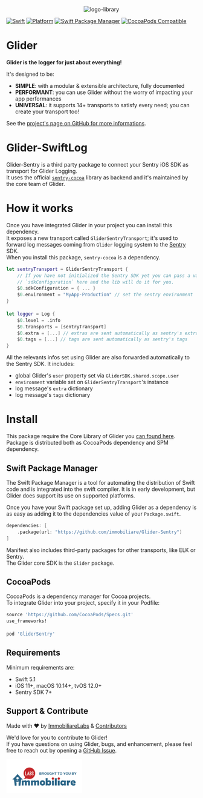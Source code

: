 <p align="center">
<picture>
  <source media="(prefers-color-scheme: dark)" srcset="./Documentation/assets/glider-sentry-dark.png" width="350">
  <img alt="logo-library" src="./Documentation/assets/glider-sentry-light.png" width="350">
</picture>
</p>

[![Swift](https://img.shields.io/badge/Swift-5.1_5.3_5.4_5.5_5.6_5.7-orange?style=flat-square)](https://img.shields.io/badge/Swift-5.1_5.3_5.4_5.5_5.6_5.7-Orange?style=flat-square)
[![Platform](https://img.shields.io/badge/Platforms-iOS%20%7C%20macOS%20%7C%20watchOS%20%7C%20tvOS%20%7C%20Linux-4E4E4E.svg?colorA=28a745)](#installation)
[![Swift Package Manager](https://img.shields.io/badge/Swift_Package_Manager-compatible-orange?style=flat-square)](https://img.shields.io/badge/Swift_Package_Manager-compatible-orange?style=flat-square)
[![CocoaPods Compatible](https://img.shields.io/cocoapods/v/GliderSentry.svg?style=flat-square)](https://img.shields.io/cocoapods/v/GliderLogger.svg)

# Glider

**Glider is the logger for just about everything!**

It's designed to be:
- **SIMPLE**: with a modular & extensible architecture, fully documented
- **PERFORMANT**: you can use Glider without the worry of impacting your app performances
- **UNIVERSAL**: it supports 14+ transports to satisfy every need; you can create your transport too!

See the [project's page on GitHub for more informations](https://github.com/immobiliare/Glider).

# Glider-SwiftLog

Glider-Sentry is a third party package to connect your Sentry iOS SDK as transport for Glider Logging.  
It uses the official [`sentry-cocoa`](https://github.com/getsentry/sentry-cocoa) library as backend and it's maintained by the core team of Glider.

# How it works

Once you have integrated Glider in your project you can install this dependency.  
It exposes a new transport called `GliderSentryTransport`; it's used to forward log messages coming from `Glider` logging system to the [Sentry](https://github.com/getsentry/sentry-cocoa) SDK.  
When you install this package, `sentry-cocoa` is a dependency.

```swift
let sentryTransport = GliderSentryTransport {
    // If you have not initialized the Sentry SDK yet you can pass a valid
    // `sdkConfiguration` here and the lib will do it for you.
    $0.sdkConfiguration = { ... }
    $0.environment = "MyApp-Production" // set the sentry environment
}

let logger = Log {
    $0.level = .info
    $0.transports = [sentryTransport]
    $0.extra = [...] // extras are sent automatically as sentry's extras
    $0.tags = [...] // tags are sent automatically as sentry's tags
}
```

All the relevants infos set using Glider are also forwarded automatically to the Sentry SDK. It includes:
- global Glider's `user` property set via `GliderSDK.shared.scope.user`
- `environment` variable set on `GliderSentryTransport`'s instance
- log message's `extra` dictionary
- log message's `tags` dictionary

# Install

This package require the Core Library of Glider you [can found here](https://github.com/immobiliare/Glider).  
Package is distributed both as CocoaPods dependency and SPM dependency.

## Swift Package Manager

The Swift Package Manager is a tool for automating the distribution of Swift code and is integrated into the swift compiler. It is in early development, but Glider does support its use on supported platforms.

Once you have your Swift package set up, adding Glider as a dependency is as easy as adding it to the dependencies value of your `Package.swift`.

```swift
dependencies: [
    .package(url: "https://github.com/immobiliare/Glider-Sentry")
]
```

Manifest also includes third-party packages for other transports, like ELK or Sentry.  
The Glider core SDK is the `Glider` package.

## CocoaPods

CocoaPods is a dependency manager for Cocoa projects.  
To integrate Glider into your project, specify it in your Podfile:

```ruby
source 'https://github.com/CocoaPods/Specs.git'
use_frameworks!

pod 'GliderSentry'
```

## Requirements

Minimum requirements are:
- Swift 5.1
- iOS 11+, macOS 10.14+, tvOS 12.0+
- Sentry SDK 7+

## Support & Contribute

Made with ❤️ by [ImmobiliareLabs](https://github.com/orgs/immobiliare) & [Contributors](https://github.com/immobiliare/Glider/graphs/contributors)

We'd love for you to contribute to Glider!  
If you have questions on using Glider, bugs, and enhancement, please feel free to reach out by opening a [GitHub Issue](https://github.com/immobiliare/Glider/issues).

<a href="http://labs.immobiliare.it"><img src="./Documentation/assets/immobiliarelabs.png" alt="Indomio" width="200"/></a>